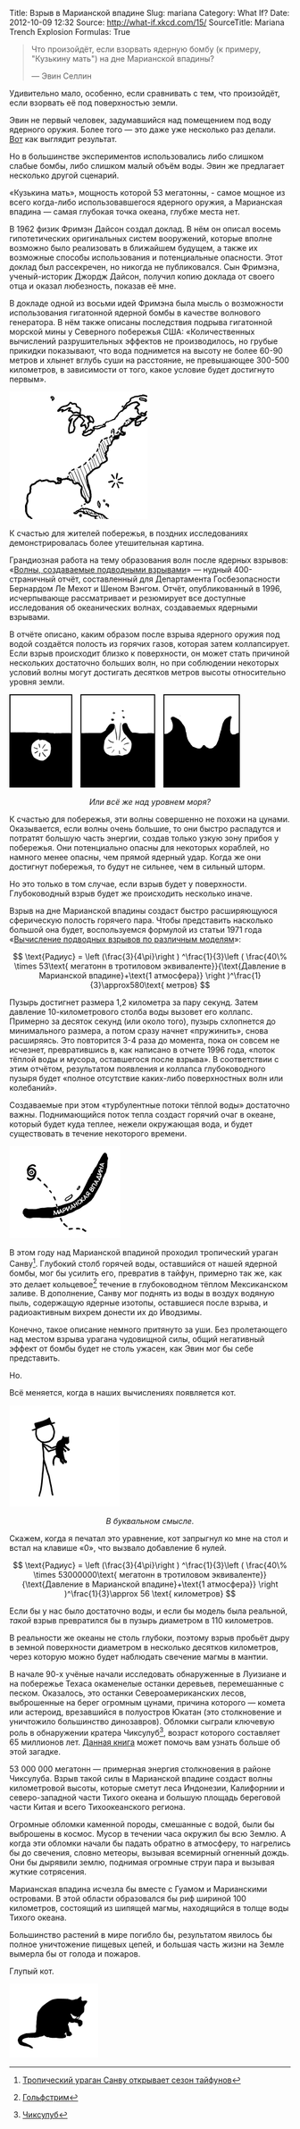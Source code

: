 Title: Взрыв в Марианской впадине
Slug: mariana
Category: What If?
Date: 2012-10-09 12:32
Source: http://what-if.xkcd.com/15/
SourceTitle: Mariana Trench Explosion
Formulas: True

> Что произойдёт, если взорвать ядерную бомбу (к примеру, "Кузькину мать") на дне Марианской впадины?
>
> — Эвин Селлин

Удивительно мало, особенно, если сравнивать с тем, что произойдёт, если взорвать её под поверхностью земли.

Эвин не первый человек, задумавшийся над помещением под воду ядерного оружия. Более того — это даже уже несколько раз делали. [Вот](http://www.youtube.com/watch?v=ggH-ObiUWEE) как выглядит результат.

Но в большинстве экспериментов использовались либо слишком слабые бомбы, либо слишком малый объём воды. Эвин же предлагает несколько другой сценарий.

«Кузькина мать», мощность которой 53 мегатонны, - самое мощное из всего когда-либо использовавшегося ядерного оружия, а Марианская впадина — самая глубокая точка океана, глубже места нет.

В 1962 физик Фримэн Дайсон создал доклад. В нём он описал восемь гипотетических оригинальных систем вооружений, которые вполне возможно было реализовать в ближайшем будущем, а также их возможные способы использования и потенциальные опасности. Этот доклад был рассекречен, но никогда не публиковался. Сын Фримэна, ученый-историк Джордж Дайсон, получил копию доклада от своего отца и оказал любезность, показав её мне.

В докладе одной из восьми идей Фримэна была мысль о возможности использования гигатонной ядерной бомбы в качестве волнового генератора. В нём также описаны последствия подрыва гигатонной морской мины у Северного побережья США: «Количественных вычислений разрушительных эффектов не производилось, но грубые прикидки показывают, что вода поднимется на высоту не более 60-90 метров и хлынет вглубь суши на расстояние, не превышающее 300-500 километров, в зависимости от того, какое условие будет достигнуто первым».

![](/uploads/015-mariana/mariana_map.png "карта показывающая, что произойдёт, если что-то случится в Атлантическом океане рядом с восточным побережьем Северной Америки")

К счастью для жителей побережья, в поздних исследованиях демонстрировалась более утешительная картина.

Грандиозная работа на тему образования волн после ядерных взрывов: «[Волны, создаваемые подводными взрывами](http://www.dtic.mil/cgi-bin/GetTRDoc?Location=U2&doc=GetTRDoc.pdf&AD=ADA304244)» — нудный 400-страничный отчёт, составленный для Департамента Госбезопасности Бернардом Ле Мехот и Шеном Вэнгом. Отчёт, опубликованный в 1996, исчерпывающе рассматривает и резюмирует все доступные исследования об океанических волнах, создаваемых ядерными взрывами.

В отчёте описано, каким образом после взрыва ядерного оружия под водой создаётся полость из горячих газов, которая затем коллапсирует. Если взрыв происходит близко к поверхности, он может стать причиной нескольких достаточно больших волн, но при соблюдении некоторых условий волны могут достигать десятков метров высоты относительно уровня земли.

![](/uploads/015-mariana/mariana_shallow.png "пузырь образуется и поднимается из под воды, создавая волны")

_<center>Или всё же над уровнем моря?</center>_

К счастью для побережья, эти волны совершенно не похожи на цунами. Оказывается, если волны очень большие, то они быстро распадутся и потратят большую часть энергии, создав только узкую зону прибоя у побережья. Они потенциально опасны для некоторых кораблей, но намного менее опасны, чем прямой ядерный удар. Когда же они достигнут побережья, то будут не сильнее, чем в сильный шторм.

Но это только в том случае, если взрыв будет у поверхности. Глубоководный взрыв будет же происходить несколько иначе.

Взрыв на дне Марианской впадины создаст быстро расширяющуюся сферическую полость горячего пара. Чтобы представить насколько большой она будет, воспользуемся формулой из статьи 1971 года «[Вычисление подводных взрывов по различным моделям](http://www.dtic.mil/dtic/tr/fulltext/u2/737271.pdf)»:

$$ \text{Радиус} = \left (\frac{3}{4\pi}\right ) ^\frac{1}{3}\left ( \frac{40\% \times 53\text{ мегатонн в тротиловом эквиваленте}}{\text{Давление в Марианской впадине}+\text{1 атмосфера}} \right )^\frac{1}{3}\approx580\text{ метров} $$

Пузырь достигнет размера 1,2 километра за пару секунд. Затем давление 10-километрового столба воды вызовет его коллапс. Примерно за десяток секунд (или около того), пузырь схлопнется до минимального размера, а потом сразу начнет «пружинить», снова расширяясь. Это повторится 3-4 раза до момента, пока он совсем не исчезнет, превратившись в, как написано в отчете 1996 года, «поток тёплой воды и мусора, оставшегося после взрыва». В соответствии с этим отчётом, результатом появления и коллапса глубоководного пузыря будет «полное отсутствие каких-либо поверхностных волн или колебаний».

Создаваемые при этом «турбулентные потоки тёплой воды» достаточно важны. Поднимающийся поток тепла создаст горячий очаг в океане, который будет куда теплее, нежели окружающая вода, и будет существовать в течение некоторого времени.

![](/uploads/015-mariana/mariana_sanvu_ru.png "тропический циклон проходит над марианской впадиной")

В этом году над Марианской впадиной проходил тропический ураган Санву[^1]. Глубокий столб горячей воды, оставшийся от нашей ядерной бомбы, мог бы усилить его, превратив в тайфун, примерно так же, как это делает кольцевое[^2] течение в глубоководном тёплом Мексиканском заливе. В дополнение, Санву мог поднять из воды в воздух водяную пыль, содержащую ядерные изотопы, оставшиеся после взрыва, и радиоактивным вихрем донести их до Иводзимы.

Конечно, такое описание немного притянуто за уши. Без пролетающего над местом взрыва урагана чудовищной силы, общий негативный эффект от бомбы будет не столь ужасен, как Эвин мог бы себе представить.

Но.

Всё меняется, когда в наших вычислениях появляется кот.

![](/uploads/015-mariana/mariana_cat.png "человек в шляпе держит кота")

_<center>В буквальном смысле.</center>_

Скажем, когда я печатал это уравнение, кот запрыгнул ко мне на стол и встал на клавише «0», что вызвало добавление 6 нулей.

$$ \text{Радиус} = \left (\frac{3}{4\pi}\right ) ^\frac{1}{3}\left ( \frac{40\% \times 53000000\text{ мегатонн в тротиловом эквиваленте}}{\text{Давление в Марианской впадине}+\text{1 атмосфера}} \right )^\frac{1}{3}\approx 56 \text{ километров} $$

Если бы у нас было достаточно воды, и если бы модель была реальной, _такой_ взрыв превратился бы в пузырь диаметром в 110 километров.

В реальности же океаны не столь глубоки, поэтому взрыв пробьёт дыру в земной поверхности диаметром в несколько десятков километров, через которую можно будет наблюдать свечение магмы в мантии.

В начале 90-х учёные начали исследовать обнаруженные в Луизиане и на побережье Техаса окаменелые останки деревьев, перемешанные с песком. Оказалось, это останки Североамериканских лесов, выброшенные на берег огромным цунами, причина которого — комета или астероид, врезавшийся в полуостров Юкатан (это столкновение и уничтожило большинство динозавров). Обломки сыграли ключевую роль в обнаружении кратера Чиксулуб[^3], возраст которого составляет 65 миллионов лет. [Данная книга](http://www.amazon.com/Crater-Doom-Princeton-Science-Library/dp/0691131031) может помочь вам узнать больше об этой загадке.

53 000 000 мегатонн — примерная энергия столкновения в районе Чиксулуба. Взрыв такой силы в Марианской впадине создаст волны километровой высоты, которые сметут леса Индонезии, Калифорнии и северо-западной части Тихого океана и большую площадь береговой части Китая и всего Тихоокеанского региона.

Огромные обломки каменной породы, смешанные с водой, были бы выброшены в космос. Мусор в течении часа окружил бы всю Землю. А когда эти обломки начали бы падать обратно в атмосферу, то нагрелись бы до свечения, словно метеоры, вызывая всемирный огненный дождь. Они бы дырявили землю, поднимая огромные струи пара и вызывая жуткие сотрясения.

Марианская впадина исчезла бы вместе с Гуамом и Марианскими островами. В этой области образовался бы риф шириной 100 километров, состоящий из шипящей магмы, находящийся в толще воды Тихого океана.

Большинство растений в мире погибло бы, результатом явилось бы полное уничтожение пищевых цепей, и большая часть жизни на Земле вымерла бы от голода и пожаров.

Глупый кот.

![](/uploads/015-mariana/mariana_satisfied.png "кот, который только что уничтожил планету, лижет свою лапу")

[^1]: [Тропический ураган Санву открывает сезон тайфунов](http://ecowars.tv/weather/698-uragan-sanvu.html)
[^2]: [Гольфстрим](http://ru.wikipedia.org/wiki/%D0%93%D0%BE%D0%BB%D1%8C%D1%84%D1%81%D1%82%D1%80%D0%B8%D0%BC)
[^3]: [Чиксулуб](http://ru.wikipedia.org/wiki/%D0%A7%D0%B8%D0%BA%D1%81%D1%83%D0%BB%D1%83%D0%B1)
